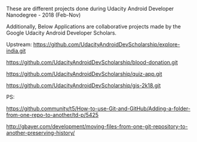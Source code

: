 These are different projects done during Udacity Android Developer Nanodegree - 2018 (Feb-Nov)

Additionally, Below Applications are collaborative projects made by the Google Udacity Android Developer Scholars.

Upstream: 
https://github.com/UdacityAndroidDevScholarship/explore-india.git

https://github.com/UdacityAndroidDevScholarship/blood-donation.git

https://github.com/UdacityAndroidDevScholarship/quiz-app.git

https://github.com/UdacityAndroidDevScholarship/gis-2k18.git


PS:

https://github.community/t5/How-to-use-Git-and-GitHub/Adding-a-folder-from-one-repo-to-another/td-p/5425

http://gbayer.com/development/moving-files-from-one-git-repository-to-another-preserving-history/

